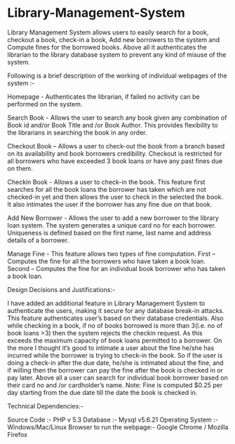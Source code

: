 # Library-Management-System
Library Management System allows users to easily search for a book, checkout a book, check-in a book, Add new borrowers to the system and Compute fines for the borrowed books. Above all it authenticates the librarian to the library database system to prevent any kind of misuse of the system.

Following is a brief description of the working of individual webpages of the system :-

Homepage - Authenticates the librarian, if failed no activity can be performed on the system.

Search Book - Allows the user to search any book given any combination of Book id and/or Book Title and /or Book Author. This provides flexibility to the librarians in searching the book in any order.

Checkout Book – Allows a user to check-out the book from a branch based on its availability and book borrowers credibility. Checkout is restricted for all borrowers who have exceeded 3 book loans or have any past fines due on them.

Checkin Book - Allows a user to check-in the book. This feature first searches for all the book loans the borrower has taken which are not checked-in yet and then allows the user to check in the selected the book. It also intimates the user if the borrower has any fine due on that book.

Add New Borrower - Allows the user to add a new borrower to the library loan system. The system generates a unique card no for each borrower. Uniqueness is defined based on the first name, last name and address details of a borrower.

Manage Fine - This feature allows two types of fine computation. First – Computes the fine for all the borrowers who have taken a book loan. Second – Computes the fine for an individual book borrower who has taken a book loan.

Design Decisions and Justifications:-

I have added an additional feature in  Library Management System to authenticate the users, making it secure for any database break-in attacks. This feature authenticates user’s based on their database credentials. Also while checking in a book, if no of books borrowed is more than 3(i.e. no of book loans >3) then the system rejects the checkin request. As this exceeds the maximum capacity of book loans permitted to a borrower.
On the more I thought it’s good to intimate a user about the fine he/she has incurred while the borrower is trying to check-in the book. So if the user is doing a check-in after the due date, he/she is intimated about the fine, and if willing then the borrower can pay the fine after the book is checked in or pay later.
Above all a user can search for individual book borrower based on their card no and /or cardholder’s name. Note: Fine is computed $0.25 per day starting from the due date till the date the book is checked in.

Technical Dependencies:- 

Source Code :- PHP v 5.3 
Database :- Mysql v5.6.21
Operating System :- Windows/Mac/Linux 
Browser to run the webpage:- Google Chrome / Mozilla Firefox

